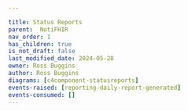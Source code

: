 ```yaml
---

title: Status Reports
parent:  NotiFHIR
nav_order: 1
has_children: true
is_not_draft: false
last_modified_date: 2024-05-28
owner: Ross Buggins
author: Ross Buggins
diagrams: [c4component-statusreports]
events-raised: [reporting-daily-report-generated]
events-consumed: []
---
```

